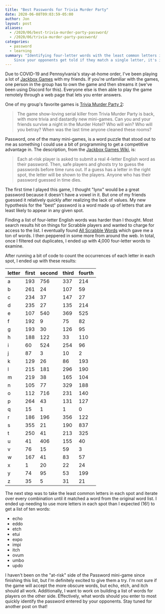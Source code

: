 ```yaml
---
title: "Best Passwords for Trivia Murder Party"
date: 2020-06-08T09:03:59-05:00
author: Jon
layout: post
aliases:
  - /2020/06/best-trivia-murder-party-password/
  - /2020/06/trivia-murder-party-password/
categories:
  - password
  - learning
summary: "Identifying four-letter words with the least common letters in each position. 
    Since your opponents get told if they match a single letter, it's important that they get as little information as possible."
---
```


Due to COVID-19 and Pennsylvania's stay-at-home order, I've been playing a lot of [Jackbox Games](https://www.jackboxgames.com) with my friends. If you're unfamiliar with the games, one person in the group has to own the game and then streams it (we've been using Discord for this). Everyone else is then able to play the game remotely through a web page that lets you enter answers.

One of my group's favorite games is [Trivia Murder Party 2](https://www.jackboxgames.com/trivia-murder-party-two/):

> The game show-loving serial killer from Trivia Murder Party is back, with more trivia and dastardly new mini-games. Can you and your friends survive a night in the Murder Hotel? Who will win? Who will you betray? When was the last time anyone cleaned these rooms?

Password, one of the many mini-games, is a word puzzle that stood out to me as something I could use a bit of programming to get a competitive advantage in. The description, from the [Jackbox Games Wiki](https://jackboxgames.fandom.com/wiki/Trivia_Murder_Party_2), is:

> Each at-risk player is asked to submit a real 4-letter English word as their password. Then, safe players and ghosts try to guess the passwords before time runs out. If a guess has a letter in the right spot, the letter will be shown to the players. Anyone who has their password guessed in time dies.

The first time I played this game, I thought "lynx" would be a great password because it doesn't have a vowel in it. But one of my friends guessed it relatively quickly after realizing the lack of values. My new hypothesis for the "best" password is a word made up of letters that are least likely to appear in any given spot.

Finding a list of four-letter English words was harder than I thought. Most search results hit on things for Scrabble players and wanted to charge for access to the list. I eventually found [All Scrabble Words](http://www.allscrabblewords.com/4-letter-words/) which gave me a ton of words. I then peppered in some more from around the web. In total, once I filtered out duplicates, I ended up with 4,000 four-letter words to examine.

After running a bit of code to count the occurrences of each letter in each spot, I ended up with these results:

| letter | first | second | third | fourth |
| ------ | ----- | ------ | ----- | ------ |
| a      | 193   | 756    | 337   | 214    |
| b      | 261   | 24     | 107   | 59     |
| c      | 234   | 37     | 147   | 27     |
| d      | 235   | 27     | 135   | 214    |
| e      | 107   | 540    | 369   | 525    |
| f      | 192   | 9      | 75    | 82     |
| g      | 193   | 30     | 126   | 95     |
| h      | 188   | 122    | 33    | 110    |
| i      | 60    | 524    | 254   | 96     |
| j      | 87    | 3      | 10    | 2      |
| k      | 129   | 26     | 86    | 193    |
| l      | 215   | 181    | 296   | 190    |
| m      | 219   | 38     | 165   | 104    |
| n      | 105   | 77     | 329   | 188    |
| o      | 112   | 716    | 231   | 140    |
| p      | 264   | 43     | 131   | 127    |
| q      | 15    | 1      | 1     | 0      |
| r      | 186   | 196    | 356   | 122    |
| s      | 355   | 21     | 190   | 837    |
| t      | 250   | 41     | 213   | 325    |
| u      | 41    | 406    | 155   | 40     |
| v      | 76    | 15     | 59    | 3      |
| w      | 167   | 41     | 83    | 57     |
| x      | 1     | 20     | 22    | 24     |
| y      | 74    | 95     | 53    | 199    |
| z      | 35    | 5      | 31    | 21     |

The next step was to take the least common letters in each spot and iterate over every combination until it matched a word from the original word list. I ended up needing to use more letters in each spot than I expected (16!) to get a list of ten words:

- echo
- eddo
- etch
- etui
- expo
- impi
- itch
- ovum
- umbo
- updo

I haven't been on the "at-risk" side of the Password mini-game since finishing this list, but I'm definitely excited to give them a try. I'm not sure if the game will accept the more obscure words, but echo, etch, and itch should all work. Additionally, I want to work on building a list of words for players on the other side. Effectively, what words should you enter to most quickly identify the password entered by your opponents. Stay tuned for another post on that!
